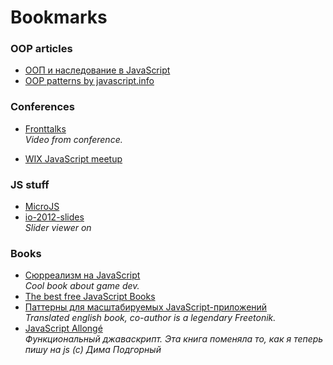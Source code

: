 Bookmarks
=========

### OOP articles

* [ООП и наследование в JavaScript](http://popel-studio.com/blog/article/oop-i-nasledovanie-v-javascript.html)
* [OOP patterns by javascript.info](http://javascript.info/tutorial/oop)

### Conferences

* [Fronttalks](http://fronttalks.ru/)<br>
_Video from conference._

* [WIX JavaScript meetup](https://www.parleys.com/channel/52373be4e4b05078076c3d8b/presentations)

### JS stuff

* [MicroJS](http://microjs.com)
* [io-2012-slides](https://code.google.com/p/io-2012-slides/)<br>
_Slider viewer on_

### Books

* [Сюрреализм на JavaScript](http://bakhirev.biz/book/)<br>
_Cool book about game dev._
* [The best free JavaScript Books](http://jsbooks.revolunet.com/)<br>
* [Паттерны для масштабируемых JavaScript-приложений](http://largescalejs.ru/)<br>
_Translated english book, co-author is a legendary Freetonik._
* [JavaScript Allongé](https://leanpub.com/javascript-allonge/read)<br>
_Функциональный джаваскрипт. Эта книга поменяла то, как я теперь пишу на js (c) Дима Подгорный_